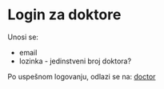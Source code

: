 # Login za doktore

Unosi se:

+ email
+ lozinka - jedinstveni broj doktora?

Po uspešnom logovanju, odlazi se na: [doctor](./doctor/index.md)